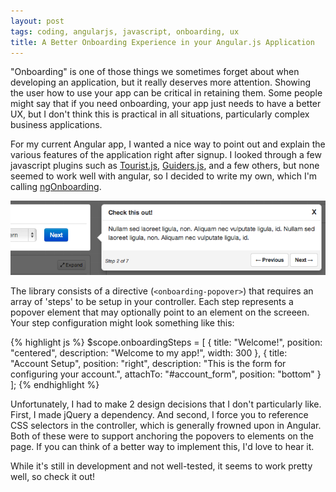 ```yaml
---
layout: post
tags: coding, angularjs, javascript, onboarding, ux
title: A Better Onboarding Experience in your Angular.js Application
---
```


"Onboarding" is one of those things we sometimes forget about when developing an application, but it really deserves more attention. Showing the user how to use your app can be critical in retaining them. Some people might say that if you need onboarding, your app just needs to have a better UX, but I don't think this is practical in all situations, particularly complex business applications.

For my current Angular app, I wanted a nice way to point out and explain the various features of the application right after signup. I looked through a few javascript plugins such as [Tourist.js](http://easelinc.github.io/tourist/), [Guiders.js](http://jeffpickhardt.com/guiders/), and a few others, but none seemed to work well with angular, so I decided to write my own, which I'm calling [ngOnboarding](https://github.com/adamalbrecht/ngOnboarding).

![ngOnboarding](/public/img/ng_onboarding_screenshot.png)

The library consists of a directive (`<onboarding-popover>`) that requires an array of 'steps' to be setup in your controller. Each step represents a popover element that may optionally point to an element on the screeen. Your step configuration might look something like this:

{% highlight js %}
$scope.onboardingSteps = [
  {
    title: "Welcome!",
    position: "centered",
    description: "Welcome to my app!",
    width: 300
  },
  {
    title: "Account Setup",
    position: "right",
    description: "This is the form for configuring your account.",
    attachTo: "#account_form",
    position: "bottom"
  }
];
{% endhighlight %}

Unfortunately, I had to make 2 design decisions that I don't particularly like. First, I made jQuery a dependency. And second, I force you to reference CSS selectors in the controller, which is generally frowned upon in Angular. Both of these were to support anchoring the popovers to elements on the page. If you can think of a better way to implement this, I'd love to hear it.

While it's still in development and not well-tested, it seems to work pretty well, so check it out!
